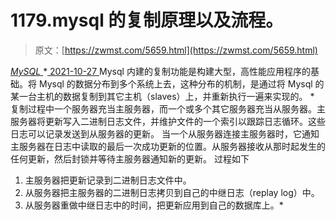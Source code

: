 <!--yml
category: 未分类
date: 0001-01-01 00:00:00
-->

# 1179.mysql 的复制原理以及流程。

> 原文：[https://zwmst.com/5659.html](https://zwmst.com/5659.html)

   [ *MySQL* ](https://zwmst.com/mysql)*[ <time datetime="2021-10-28T01:15:39+08:00"> 2021-10-27 </time> ](https://zwmst.com/5659.html)  Mysql 内建的复制功能是构建大型，高性能应用程序的基础。将 Mysql 的数据分布到多个系统上去，这种分布的机制，是通过将 Mysql 的某一台主机的数据复制到其它主机（slaves）上，并重新执行一遍来实现的。 * 复制过程中一个服务器充当主服务器，而一个或多个其它服务器充当从服务器。主服务器将更新写入二进制日志文件，并维护文件的一个索引以跟踪日志循环。这些日志可以记录发送到从服务器的更新。 当一个从服务器连接主服务器时，它通知主服务器在日志中读取的最后一次成功更新的位置。从服务器接收从那时起发生的任何更新，然后封锁并等待主服务器通知新的更新。 过程如下

1.  主服务器把更新记录到二进制日志文件中。
2.  从服务器把主服务器的二进制日志拷贝到自己的中继日志（replay log）中。
3.  从服务器重做中继日志中的时间，把更新应用到自己的数据库上。*